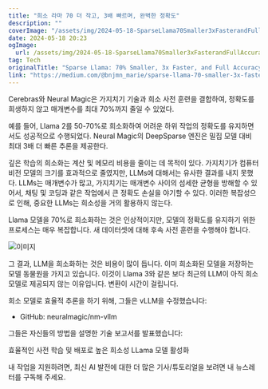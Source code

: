 ```yaml
---
title: "희소 라마 70 더 작고, 3배 빠르며, 완벽한 정확도"
description: ""
coverImage: "/assets/img/2024-05-18-SparseLlama70Smaller3xFasterandFullAccuracy_0.png"
date: 2024-05-18 20:23
ogImage:
  url: /assets/img/2024-05-18-SparseLlama70Smaller3xFasterandFullAccuracy_0.png
tag: Tech
originalTitle: "Sparse Llama: 70% Smaller, 3x Faster, and Full Accuracy"
link: "https://medium.com/@bnjmn_marie/sparse-llama-70-smaller-3x-faster-and-full-accuracy-5e76c4bdb761"
---
```


Cerebras와 Neural Magic은 가지치기 기술과 희소 사전 훈련을 결합하여, 정확도를 희생하지 않고 매개변수를 최대 70%까지 줄일 수 있었다.

예를 들어, Llama 2를 50-70%로 희소화하여 어려운 하위 작업의 정확도를 유지하면서도 성공적으로 수행되었다. Neural Magic의 DeepSparse 엔진은 밀집 모델 대비 최대 3배 더 빠른 추론을 제공한다.

깊은 학습의 희소화는 계산 및 메모리 비용을 줄이는 데 목적이 있다. 가지치기가 컴퓨터 비전 모델의 크기를 효과적으로 줄였지만, LLMs에 대해서는 유사한 결과를 내지 못했다. LLMs는 매개변수가 많고, 가지치기는 매개변수 사이의 섬세한 균형을 방해할 수 있어서, 채팅 및 코딩과 같은 작업에서 큰 정확도 손실을 야기할 수 있다. 이러한 복잡성으로 인해, 중요한 LLMs는 희소성을 거의 활용하지 않는다.

<div class="content-ad"></div>

Llama 모델을 70%로 희소화하는 것은 인상적이지만, 모델의 정확도를 유지하기 위한 프로세스는 매우 복잡합니다. 새 데이터셋에 대해 후속 사전 훈련을 수행해야 합니다.

![이미지](/assets/img/2024-05-18-SparseLlama70Smaller3xFasterandFullAccuracy_1.png)

그 결과, LLM을 희소화하는 것은 비용이 많이 듭니다. 이미 희소화된 모델을 저장하는 모델 동물원을 가지고 있습니다. 이것이 Llama 3와 같은 보다 최근의 LLM이 아직 희소 모델로 제공되지 않는 이유입니다. 변환이 시간이 걸립니다.

희소 모델로 효율적 추론을 하기 위해, 그들은 vLLM을 수정했습니다:

<div class="content-ad"></div>

- GitHub: neuralmagic/nm-vllm

그들은 자신들의 방법을 설명한 기술 보고서를 발표했습니다:

효율적인 사전 학습 및 배포로 높은 희소성 LLama 모델 활성화

내 작업을 지원하려면, 최신 AI 발전에 대한 더 많은 기사/튜토리얼을 보려면 내 뉴스레터를 구독해 주세요.
